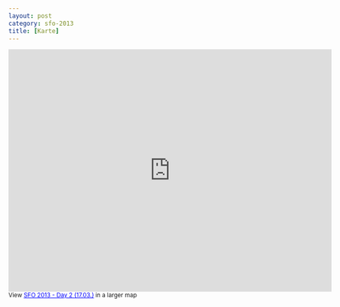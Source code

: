 ```yaml
---
layout: post
category: sfo-2013
title: [Karte]
---
```


<iframe width="640" height="480" frameborder="0" scrolling="no" marginheight="0" marginwidth="0" src="https://maps.google.com/maps/ms?msa=0&amp;msid=213922443609889388338.0004d851afb52f03c7b9c&amp;ie=UTF8&amp;t=m&amp;ll=37.791608,-122.461166&amp;spn=0.065114,0.109863&amp;z=13&amp;output=embed"></iframe><br /><small>View <a href="https://maps.google.com/maps/ms?msa=0&amp;msid=213922443609889388338.0004d851afb52f03c7b9c&amp;ie=UTF8&amp;t=m&amp;ll=37.791608,-122.461166&amp;spn=0.065114,0.109863&amp;z=13&amp;source=embed" style="color:#0000FF;text-align:left">SFO 2013 - Day 2 (17.03.)</a> in a larger map</small>